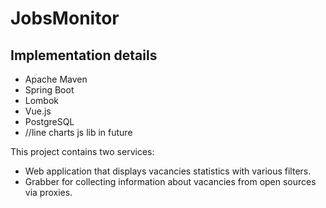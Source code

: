 # JobsMonitor

## Implementation details
* Apache Maven
* Spring Boot
* Lombok
* Vue.js
* PostgreSQL
* //line charts js lib in future

This project contains two services:
* Web application that displays vacancies statistics with various filters.
* Grabber for collecting information about vacancies from open sources via proxies.
